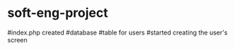 # soft-eng-project

#index.php created
#database
#table for users
#started creating the user's screen
